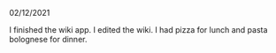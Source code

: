 02/12/2021

I finished the wiki app. I edited the wiki. I had pizza for lunch and pasta bolognese for dinner.
